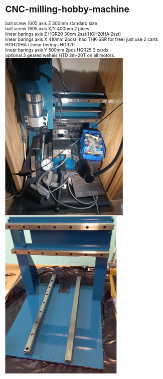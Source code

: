 # CNC-milling-hobby-machine
ball screw 1605 axis Z 300mm standard size<br>
ball screw 1605 axis X/Y 400mm 2 pices.<br>
linear barings axis Z HGR20 30cm 2szt(HGH20HA 2szt)<br>
linear barings axis X 410mm 2pcs(I had THK-SSR for free) just use 2 carts HGH20HA i linear berings HGR20.<br>
linear barings axis Y 500mm 2pcs HGR25 3 cards<br>
optional 3 geared wehels HTD 3m-20T on all motors.<br>
<img height=500 src="https://github.com/skmskmx/CNC-milling-hobby-machine/blob/main/mahine_photo.jpg?raw=true">
<img height=500 src="https://github.com/skmskmx/CNC-milling-hobby-machine/blob/main/frame_post_paiting.jpg?raw=true">
